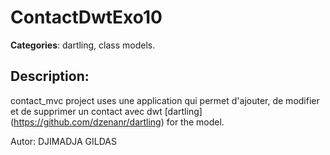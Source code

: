 # ContactDwtExo10 

**Categories**: dartling, class models. 

## Description: 
contact_mvc project uses 
une application qui permet d'ajouter, de modifier et de supprimer un contact 
avec dwt
[dartling] (https://github.com/dzenanr/dartling) for the model.

Autor: DJIMADJA GILDAS